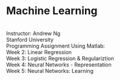 # Machine Learning
<br>
Instructor: Andrew Ng
<br>
Stanford University
<br>
Programming Assignment Using Matlab:
<br>
Week 2: Linear Regression
<br>
Week 3: Logistic Regression & Regulariztion
<br>
Week 4: Neural Networks - Representation
<br>
Week 5: Neural Networks: Learning
